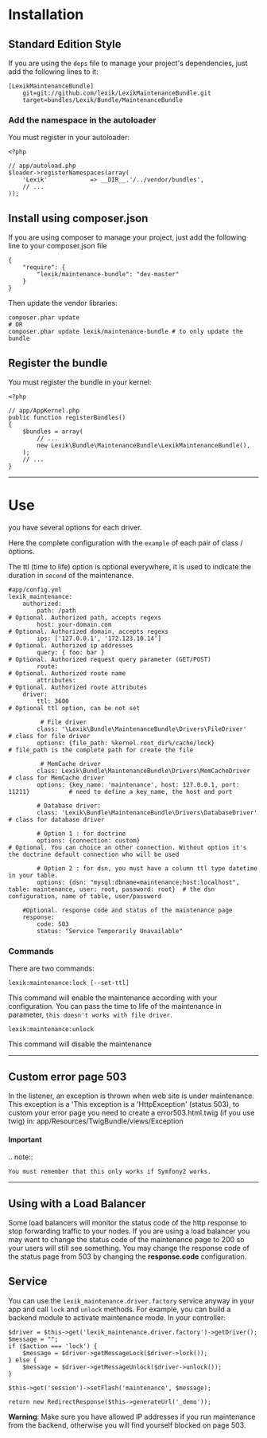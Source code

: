 Installation
============

## Standard Edition Style

If you are using the `deps` file to manage your project's dependencies,
just add the following lines to it:

    [LexikMaintenanceBundle]
        git=git://github.com/lexik/LexikMaintenanceBundle.git
        target=bundles/Lexik/Bundle/MaintenanceBundle

### Add the namespace in the autoloader

You must register in your autoloader:


    <?php
    
    // app/autoload.php    
    $loader->registerNamespaces(array(
        'Lexik'            => __DIR__.'/../vendor/bundles',
        // ...
    ));


## Install using composer.json

If you are using composer to manage your project, just add the following
line to your composer.json file

    {
        "require": {
        	"lexik/maintenance-bundle": "dev-master" 
        }
    }

Then update the vendor libraries:

```shell
composer.phar update
# OR
composer.phar update lexik/maintenance-bundle # to only update the bundle
```


## Register the bundle

You must register the bundle in your kernel:

    <?php
    
    // app/AppKernel.php    
    public function registerBundles()
    {
        $bundles = array(    
            // ...    
            new Lexik\Bundle\MaintenanceBundle\LexikMaintenanceBundle(),
        );    
        // ...
    }

-----------------------

Use
===

you have several options for each driver.

Here the complete configuration with the `example` of each pair of class / options.

The ttl (time to life) option is optional everywhere, it is used to indicate the duration in `second` of the maintenance.

    #app/config.yml
    lexik_maintenance:
        authorized:
            path: /path                                                         # Optional. Authorized path, accepts regexs
            host: your-domain.com                                               # Optional. Authorized domain, accepts regexs
            ips: ['127.0.0.1', '172.123.10.14']                                 # Optional. Authorized ip addresses
            query: { foo: bar }                                                 # Optional. Authorized request query parameter (GET/POST)
            route:                                                              # Optional. Authorized route name
            attributes:                                                         # Optional. Authorized route attributes
        driver:      
            ttl: 3600                                                                  # Optional ttl option, can be not set
                                                                              
             # File driver    
            class: '\Lexik\Bundle\MaintenanceBundle\Drivers\FileDriver'                # class for file driver 
            options: {file_path: %kernel.root_dir%/cache/lock}                         # file_path is the complete path for create the file
             
             # MemCache driver
            class: Lexik\Bundle\MaintenanceBundle\Drivers\MemCacheDriver               # class for MemCache driver 
            options: {key_name: 'maintenance', host: 127.0.0.1, port: 11211}           # need to define a key_name, the host and port
      
            # Database driver:               
            class: 'Lexik\Bundle\MaintenanceBundle\Drivers\DatabaseDriver'             # class for database driver
            
            # Option 1 : for doctrine   
            options: {connection: custom}                                            # Optional. You can choice an other connection. Without option it's the doctrine default connection who will be used
            
            # Option 2 : for dsn, you must have a column ttl type datetime in your table.
            options: {dsn: "mysql:dbname=maintenance;host:localhost", table: maintenance, user: root, password: root}  # the dsn configuration, name of table, user/password 

        #Optional. response code and status of the maintenance page
        response:
            code: 503 
            status: "Service Temporarily Unavailable"    
     
     
### Commands

There are two commands:

    lexik:maintenance:lock [--set-ttl]

This command will enable the maintenance according with your configuration. You can pass the time to life of the maintenance in parameter, ``this doesn't works with file driver``.

    lexik:maintenance:unlock

This command will disable the maintenance

         
---------------------

Custom error page 503
---------------------

In the listener, an exception is thrown when web site is under maintenance. This exception is a 'This exception is a 'HttpException' (status 503), to custom your error page
 you need to create a error503.html.twig (if you use twig) in:
    app/Resources/TwigBundle/views/Exception   
        
#### Important

.. note::

    You must remember that this only works if Symfony2 works.        
    
----------------------

Using with a Load Balancer
---------------------
Some load balancers will monitor the status code
of the http response to stop forwarding traffic
to your nodes.  If you are using a load balancer
you may want to change the status code of the
maintenance page to 200 so your users will still see
something. You may change the response code of the status page from 503 by changing the **response.code** configuration.


Service
--------

You can use the ``lexik_maintenance.driver.factory`` service anyway in your app and call ``lock`` and ``unlock`` methods.
For example, you can build a backend module to activate maintenance mode.
In your controller:

    $driver = $this->get('lexik_maintenance.driver.factory')->getDriver();
    $message = "";
    if ($action === 'lock') {
        $message = $driver->getMessageLock($driver->lock());
    } else {
        $message = $driver->getMessageUnlock($driver->unlock());
    }

    $this->get('session')->setFlash('maintenance', $message);

    return new RedirectResponse($this->generateUrl('_demo'));
        
        
**Warning**: Make sure you have allowed IP addresses if you run maintenance from the backend, otherwise you will find yourself blocked on page 503.
